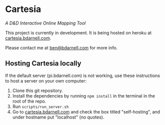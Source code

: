 # Cartesia

*A D&amp;D Interactive Online Mapping Tool*

This project is currently in development. It is being hosted on heroku at [cartesia.bdarnell.com](http://cartesia.bdarnell.com). 

Please contact me at [ben@bdarnell.com](mailto:ben@bdarnell.com) for more info.

## Hosting Cartesia locally

If the default server (pi.bdarnell.com) is not working, use these instructions to host a server on your own computer:

1) Clone this git repository.
2) Install the dependencies by running `npm install` in the terminal in the root of the repo.
3) Run `scripts/run_server.sh`
4) Go to [cartesia.bdarnell.com](https://cartesia.bdarnell.com) and check the box titled "self-hosting", and under hostname put "localhost" (no quotes).
